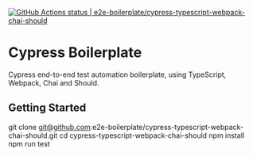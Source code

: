 [![GitHub Actions status | e2e-boilerplate/cypress-typescript-webpack-chai-should](https://github.com/e2e-boilerplate/cypress-typescript-webpack-chai-should/workflows/cypress-typescript-webpack-chai-should/badge.svg)](https://github.com/e2e-boilerplate/cypress-typescript-webpack-chai-should/actions?workflow=cypress-typescript-webpack-chai-should)

# Cypress Boilerplate

Cypress end-to-end test automation boilerplate, using TypeScript, Webpack, Chai and Should.

## Getting Started

git clone git@github.com:e2e-boilerplate/cypress-typescript-webpack-chai-should.git
cd cypress-typescript-webpack-chai-should
npm install
npm run test
